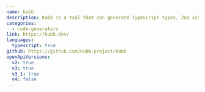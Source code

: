 ```yaml
---
name: kubb
description: Kubb is a tool that can generate TypeScript types, Zod schemas, react-query hooks and much more. It has support for Tanstack Query(React, Solid, Svelte and Vue), SWR(React), Zod, Zodios and Axios. Kubb is made based on a plugin system, meaning you can create your own plugin and couple it with the Kubb ecosystem.
categories:
  - code-generators
link: https://kubb.dev/
languages:
  typescript: true
github: https://github.com/kubb-project/kubb
openApiVersions:
  v2: true
  v3: true
  v3_1: true
  v4: false
---
```

